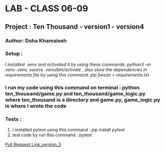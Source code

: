 # LAB - CLASS 06-09

## Project : Ten Thousand - version1 - version4
### Author: Doha Khamaiseh

### Setup :
*I installed .venv and activated it by using these commands: python3 -m venv .venv, source .venv/bin/activate  , also store the dependencies in  requirements file by using this command: pip freeze > requirements.txt*


### I run my code using this command on terminal : python ten_thousand/game.py and ten_thousand/game_logic.py where ten_thousand is a directory and game.py, game_logic.py is where I wrote the code

### Tests :
1. I installed pytest using this command : pip install pytest
2. test code by run this command : pytest


[Pull Request Link_version_3](https://github.com/DohaKhamaiseh/ten-thousand/pull/6)